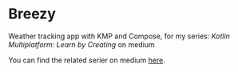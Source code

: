 # Breezy
Weather tracking app with KMP and Compose, for my series: *Kotlin Multiplatform: Learn by Creating* on medium 

You can find the related serier on medium [here](https://medium.com/AhmedNMahran).

